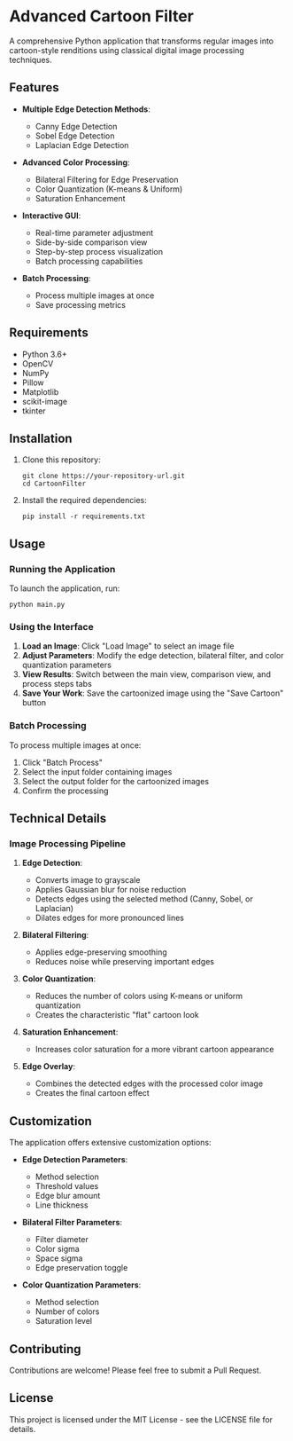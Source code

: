 # Advanced Cartoon Filter

A comprehensive Python application that transforms regular images into cartoon-style renditions using classical digital image processing techniques.

## Features

- **Multiple Edge Detection Methods**:
  - Canny Edge Detection
  - Sobel Edge Detection
  - Laplacian Edge Detection

- **Advanced Color Processing**:
  - Bilateral Filtering for Edge Preservation
  - Color Quantization (K-means & Uniform)
  - Saturation Enhancement

- **Interactive GUI**:
  - Real-time parameter adjustment
  - Side-by-side comparison view
  - Step-by-step process visualization
  - Batch processing capabilities

- **Batch Processing**:
  - Process multiple images at once
  - Save processing metrics

## Requirements

- Python 3.6+
- OpenCV
- NumPy
- Pillow
- Matplotlib
- scikit-image
- tkinter

## Installation

1. Clone this repository:
   ```
   git clone https://your-repository-url.git
   cd CartoonFilter
   ```

2. Install the required dependencies:
   ```
   pip install -r requirements.txt
   ```

## Usage

### Running the Application

To launch the application, run:

```
python main.py
```

### Using the Interface

1. **Load an Image**: Click "Load Image" to select an image file
2. **Adjust Parameters**: Modify the edge detection, bilateral filter, and color quantization parameters
3. **View Results**: Switch between the main view, comparison view, and process steps tabs
4. **Save Your Work**: Save the cartoonized image using the "Save Cartoon" button

### Batch Processing

To process multiple images at once:

1. Click "Batch Process"
2. Select the input folder containing images
3. Select the output folder for the cartoonized images
4. Confirm the processing

## Technical Details

### Image Processing Pipeline

1. **Edge Detection**:
   - Converts image to grayscale
   - Applies Gaussian blur for noise reduction
   - Detects edges using the selected method (Canny, Sobel, or Laplacian)
   - Dilates edges for more pronounced lines

2. **Bilateral Filtering**:
   - Applies edge-preserving smoothing
   - Reduces noise while preserving important edges

3. **Color Quantization**:
   - Reduces the number of colors using K-means or uniform quantization
   - Creates the characteristic "flat" cartoon look

4. **Saturation Enhancement**:
   - Increases color saturation for a more vibrant cartoon appearance

5. **Edge Overlay**:
   - Combines the detected edges with the processed color image
   - Creates the final cartoon effect

## Customization

The application offers extensive customization options:

- **Edge Detection Parameters**:
  - Method selection
  - Threshold values
  - Edge blur amount
  - Line thickness

- **Bilateral Filter Parameters**:
  - Filter diameter
  - Color sigma
  - Space sigma
  - Edge preservation toggle

- **Color Quantization Parameters**:
  - Method selection
  - Number of colors
  - Saturation level

## Contributing

Contributions are welcome! Please feel free to submit a Pull Request.

## License

This project is licensed under the MIT License - see the LICENSE file for details. 